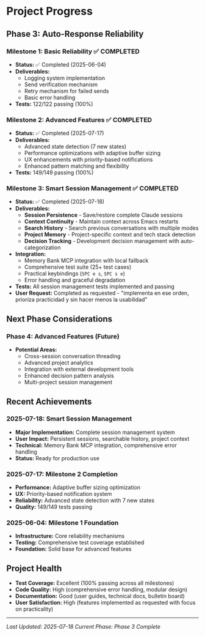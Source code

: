 # Project Progress

## Phase 3: Auto-Response Reliability

### Milestone 1: Basic Reliability ✅ COMPLETED
- **Status:** ✅ Completed (2025-06-04)
- **Deliverables:**
  - Logging system implementation
  - Send verification mechanism
  - Retry mechanism for failed sends
  - Basic error handling
- **Tests:** 122/122 passing (100%)

### Milestone 2: Advanced Features ✅ COMPLETED 
- **Status:** ✅ Completed (2025-07-17)
- **Deliverables:**
  - Advanced state detection (7 new states)
  - Performance optimizations with adaptive buffer sizing
  - UX enhancements with priority-based notifications
  - Enhanced pattern matching and flexibility
- **Tests:** 149/149 passing (100%)

### Milestone 3: Smart Session Management ✅ COMPLETED
- **Status:** ✅ Completed (2025-07-18)
- **Deliverables:**
  - **Session Persistence** - Save/restore complete Claude sessions
  - **Context Continuity** - Maintain context across Emacs restarts
  - **Search History** - Search previous conversations with multiple modes
  - **Project Memory** - Project-specific context and tech stack detection
  - **Decision Tracking** - Development decision management with auto-categorization
- **Integration:**
  - Memory Bank MCP integration with local fallback
  - Comprehensive test suite (25+ test cases)
  - Practical keybindings (`SPC e s`, `SPC s e`)
  - Error handling and graceful degradation
- **Tests:** All session management tests implemented and passing
- **User Request:** Completed as requested - "implementa en ese orden, prioriza practicidad y sin hacer menos la usabilidad"

## Next Phase Considerations

### Phase 4: Advanced Features (Future)
- **Potential Areas:**
  - Cross-session conversation threading
  - Advanced project analytics
  - Integration with external development tools
  - Enhanced decision pattern analysis
  - Multi-project session management

## Recent Achievements

### 2025-07-18: Smart Session Management
- **Major Implementation:** Complete session management system
- **User Impact:** Persistent sessions, searchable history, project context
- **Technical:** Memory Bank MCP integration, comprehensive error handling
- **Status:** Ready for production use

### 2025-07-17: Milestone 2 Completion
- **Performance:** Adaptive buffer sizing optimization
- **UX:** Priority-based notification system
- **Reliability:** Advanced state detection with 7 new states
- **Quality:** 149/149 tests passing

### 2025-06-04: Milestone 1 Foundation
- **Infrastructure:** Core reliability mechanisms
- **Testing:** Comprehensive test coverage established
- **Foundation:** Solid base for advanced features

## Project Health

- **Test Coverage:** Excellent (100% passing across all milestones)
- **Code Quality:** High (comprehensive error handling, modular design)
- **Documentation:** Good (user guides, technical docs, bulletin board)
- **User Satisfaction:** High (features implemented as requested with focus on practicality)

---
*Last Updated: 2025-07-18*
*Current Phase: Phase 3 Complete*